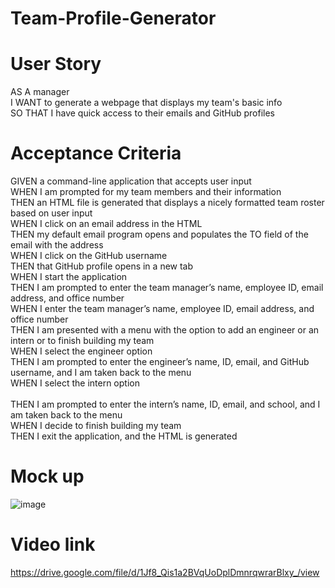 # Team-Profile-Generator

# User Story
AS A manager<br/>
I WANT to generate a webpage that displays my team's basic info<br/>
SO THAT I have quick access to their emails and GitHub profiles<br/>

# Acceptance Criteria<br/>
GIVEN a command-line application that accepts user input<br/>
WHEN I am prompted for my team members and their information<br/>
THEN an HTML file is generated that displays a nicely formatted team roster based on user input<br/>
WHEN I click on an email address in the HTML<br/>
THEN my default email program opens and populates the TO field of the email with the address<br/>
WHEN I click on the GitHub username<br/>
THEN that GitHub profile opens in a new tab<br/>
WHEN I start the application<br/>
THEN I am prompted to enter the team manager’s name, employee ID, email address, and office number<br/>
WHEN I enter the team manager’s name, employee ID, email address, and office number<br/>
THEN I am presented with a menu with the option to add an engineer or an intern or to finish building my team<br/>
WHEN I select the engineer option<br/>
THEN I am prompted to enter the engineer’s name, ID, email, and GitHub username, and I am taken back to the menu<br/>
WHEN I select the intern option<br/><br/>
THEN I am prompted to enter the intern’s name, ID, email, and school, and I am taken back to the menu<br/>
WHEN I decide to finish building my team<br/>
THEN I exit the application, and the HTML is generated<br/>

# Mock up<br/>
![image](https://user-images.githubusercontent.com/83068010/213327173-23befdf2-58f4-4781-a6d5-254bdda7dd5f.png)

# Video link
https://drive.google.com/file/d/1Jf8_Qis1a2BVqUoDplDmnrqwrarBlxy_/view
